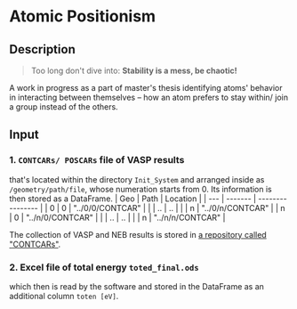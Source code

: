 # Atomic Positionism

## Description
> Too long don't dive into: **Stability is a mess, be chaotic!**

A work in progress as a part of master's thesis identifying atoms' behavior in interacting between themselves – how an atom prefers to stay within/ join a group instead of the others.

## Input
### 1. `CONTCARs/ POSCARs` file of VASP results
that's located within the directory `Init_System` and arranged inside as `/geometry/path/file`, whose numeration starts from 0. Its information is then stored as a DataFrame.
| Geo | Path    | Location         |
| --- | ------- | ---------------- |
| 0   | 0       | "../0/0/CONTCAR" |
|     | ..      | ..               |
|     | n       | "../0/n/CONTCAR" |
| n   | 0       | "../n/0/CONTCAR" |
|     | ..      | ..               | 
|     | n       | "../n/n/CONTCAR" |

The collection of VASP and NEB results is stored in [a repository called "CONTCARs"](https://github.com/a-firdaus/CONTCARs.git).

### 2. Excel file of total energy `toted_final.ods`
which then is read by the software and stored in the DataFrame as an additional column `toten [eV]`.
